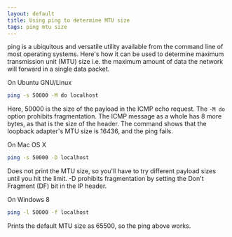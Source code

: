 ```yaml
---
layout: default
title: Using ping to determine MTU size
tags: ping mtu size
---
```


ping is a ubiquitous and versatile utility available from the command line of most operating systems. Here's how it can be used to determine maximum transmission unit (MTU) size i.e. the maximum amount of data the network will forward in a single data packet.

On Ubuntu GNU/Linux

```bash
ping -s 50000 -M do localhost
```

Here, 50000 is the size of the payload in the ICMP echo request. The `-M do` option prohibits fragmentation. The ICMP message as a whole has 8 more bytes, as that is the size of the header. The command shows that the loopback adapter's MTU size is 16436, and the ping fails.

On Mac OS X

```bash
ping -s 50000 -D localhost
```

Does not print the MTU size, so you'll have to try different payload sizes until you hit the limit. -D prohibits fragmentation by setting the Don't Fragment (DF) bit in the IP header.

On Windows 8

```bash
ping -l 50000 -f localhost
```

Prints the default MTU size as 65500, so the ping above works.
